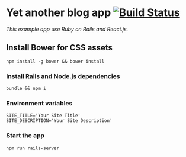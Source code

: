 # Yet another blog app [![Build Status](https://travis-ci.org/katgironpe/rails_blog.svg?branch=master)](https://travis-ci.org/katgironpe/rails_blog)

*This example app use Ruby on Rails and React.js.*

## Install Bower for CSS assets

```npm install -g bower && bower install```

### Install Rails and Node.js dependencies

```
bundle && npm i
```

### Environment variables

```
SITE_TITLE='Your Site Title'
SITE_DESCRIPTION='Your Site Description'
```

### Start the app

```
npm run rails-server
```
